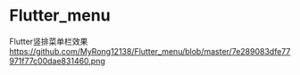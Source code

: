 # Flutter_menu
Flutter竖排菜单栏效果
https://github.com/MyRong12138/Flutter_menu/blob/master/7e289083dfe77971f77c00dae831460.png
